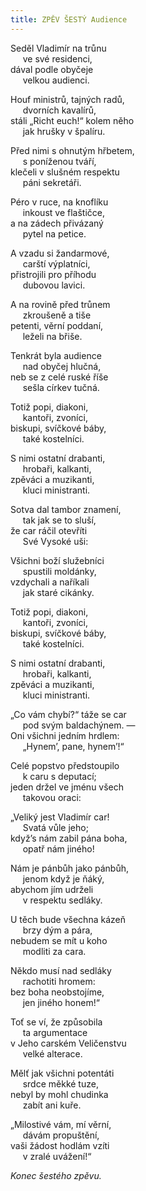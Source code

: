 ```yaml
---
title: ZPĚV ŠESTÝ Audience
---
```


Seděl Vladimír na trůnu  
     ve své residenci,  
dával podle obyčeje  
     velkou audienci.

  

Houf ministrů, tajných radů,  
     dvorních kavalírů,  
stáli „Richt euch!“ kolem něho  
     jak hrušky v špalíru.

  

Před nimi s ohnutým hřbetem,  
     s poníženou tváří,  
klečeli v slušném respektu  
     páni sekretáři.

  

Péro v ruce, na knoflíku  
     inkoust ve flaštičce,  
a na zádech přivázaný  
     pytel na petice.

  

A vzadu si žandarmové,  
     carští výplatníci,  
přistrojili pro příhodu  
     dubovou lavici.

  

A na rovině před trůnem  
     zkroušeně a tiše  
petenti, věrní poddaní,  
     leželi na břiše.

  

Tenkrát byla audience  
     nad obyčej hlučná,  
neb se z celé ruské říše  
     sešla církev tučná.

  

Totiž popi, diakoni,  
     kantoři, zvoníci,  
biskupi, svíčkové báby,  
     také kostelníci.

  

S nimi ostatní drabanti,  
     hrobaři, kalkanti,  
zpěváci a muzikanti,  
     kluci ministranti.

  

Sotva dal tambor znamení,  
     tak jak se to sluší,  
že car ráčil otevříti  
     Své Vysoké uši:

  

Všichni boží služebníci  
     spustili moldánky,  
vzdychali a naříkali  
     jak staré cikánky.

  

Totiž popi, diakoni,  
     kantoři, zvoníci,  
biskupi, svíčkové báby,  
     také kostelníci.

  

S nimi ostatní drabanti,  
     hrobaři, kalkanti,  
zpěváci a muzikanti,  
     kluci ministranti.

  

„Co vám chybí?“ táže se car  
     pod svým baldachýnem. —  
Oni všichni jedním hrdlem:  
     „Hynem’, pane, hynem’!“

  

Celé popstvo předstoupilo  
     k caru s deputací;  
jeden držel ve jménu všech  
     takovou oraci:

  

„Veliký jest Vladimír car!  
     Svatá vůle jeho;  
když’s nám zabil pána boha,  
     opatř nám jiného!

  

Nám je pánbůh jako pánbůh,  
     jenom když je ňáký,  
abychom jím udrželi  
     v respektu sedláky.

  

U těch bude všechna kázeň  
     brzy dým a pára,  
nebudem se mít u koho  
     modliti za cara.

  

Někdo musí nad sedláky  
     rachotiti hromem:  
bez boha neobstojíme,  
     jen jiného honem!“

  

Toť se ví, že způsobila  
     ta argumentace  
v Jeho carském Veličenstvu  
     velké alterace.

  

Mělť jak všichni potentáti  
     srdce měkké tuze,  
nebyl by mohl chudinka  
     zabít ani kuře.

  

„Milostivé vám, mí věrní,  
     dávám propuštění,  
vaši žádost hodlám vzíti  
     v zralé uvážení!“

  

_Konec šestého zpěvu._
